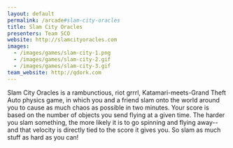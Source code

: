 ```yaml
---
layout: default
permalink: /arcade#slam-city-oracles
title: Slam City Oracles
presenters: Team SCO
website: http://slamcityoracles.com
images:
  - /images/games/slam-city-1.png
  - /images/games/slam-city-2.gif
  - /images/games/slam-city-3.gif
team_website: http://qdork.com
---
```

Slam City Oracles is a rambunctious, riot grrrl, Katamari-meets-Grand Theft Auto physics game, in which you and a friend slam onto the world around you to cause as much chaos as possible in two minutes. Your score is based on the number of objects you send flying at a given time. The harder you slam something, the more likely it is to go spinning and flying away--and that velocity is directly tied to the score it gives you. So slam as much stuff as hard as you can!
